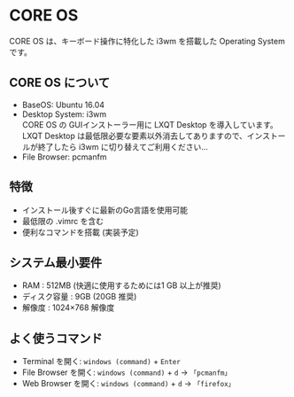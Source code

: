 # CORE OS
CORE OS は、キーボード操作に特化した i3wm を搭載した Operating System です。  

## CORE OS について
- BaseOS: Ubuntu 16.04
- Desktop System: i3wm  
CORE OS の GUIインストーラー用に LXQT Desktop を導入しています。  
LXQT Desktop は最低限必要な要素以外消去してありますので、インストールが終了したら i3wm に切り替えてご利用ください...
- File Browser: pcmanfm


## 特徴
- インストール後すぐに最新のGo言語を使用可能
- 最低限の .vimrc を含む
- 便利なコマンドを搭載 (実装予定)


## システム最小要件 
- RAM : 512MB (快適に使用するためには1 GB 以上が推奨) 
- ディスク容量 : 9GB (20GB 推奨) 
- 解像度 : 1024×768 解像度


## よく使うコマンド
- Terminal を開く: <code>windows (command)</code> + <code>Enter</code>
- File Browser を開く: <code>windows (command)</code> + <code>d</code> -> <code>「pcmanfm」</code>
- Web Browser を開く: <code>windows (command)</code> + <code>d</code> -> <code>「firefox」</code>
